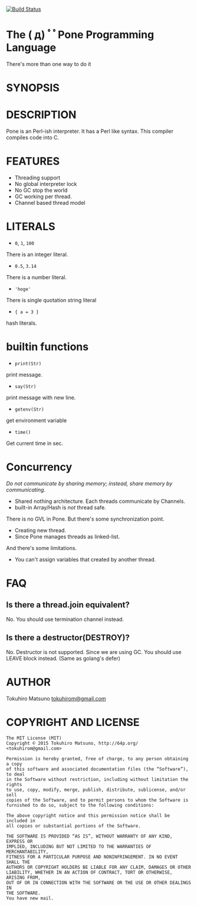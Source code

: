 [![Build Status](https://travis-ci.org/tokuhirom/Pone.svg?branch=master)](https://travis-ci.org/tokuhirom/Pone)

The  ( д)  ﾟﾟPone Programming Language
=============================

There's more than one way to do it

SYNOPSIS
========

DESCRIPTION
===========

Pone is an Perl-ish interpreter. It has a Perl like syntax. This compiler compiles code into C.

FEATURES
========

  * Threading support
   * No global interpreter lock
  * No GC stop the world
   * GC working per thread.
  * Channel based thread model

LITERALS
========

  * `0`, `1`, `100`

There is an integer literal.

  * `0.5`, `3.14`

There is a number literal.

  * `'hoge' `

There is single quotation string literal

  * `{ a = 3 }`

hash literals.

builtin functions
=================

  * `print(Str)`

print message.

  * `say(Str)`

print message with new line.

  * `getenv(Str)`

get environment variable

  * `time()`

Get current time in sec.

Concurrency
===========

*Do not communicate by sharing memory; instead, share memory by communicating*.

 * Shared nothing architecture. Each threads communicate by Channels.
 * built-in Array/Hash is *not* thread safe.

There is no GVL in Pone. But there's some synchronization point.

 * Creating new thread.
  * Since Pone manages threads as linked-list.

And there's some limitations.

 * You can't assign variables that created by another thread.

FAQ
===

## Is there a thread.join equivalent?

No. You should use termination channel instead.

## Is there a destructor(DESTROY)?

No. Destructor is not supported. Since we are using GC. You should use LEAVE block instead.
(Same as golang's defer)

AUTHOR
======

Tokuhiro Matsuno <tokuhirom@gmail.com>

COPYRIGHT AND LICENSE
=====================

    The MIT License (MIT)
    Copyright © 2015 Tokuhiro Matsuno, http://64p.org/ <tokuhirom@gmail.com>

    Permission is hereby granted, free of charge, to any person obtaining a copy
    of this software and associated documentation files (the “Software”), to deal
    in the Software without restriction, including without limitation the rights
    to use, copy, modify, merge, publish, distribute, sublicense, and/or sell
    copies of the Software, and to permit persons to whom the Software is
    furnished to do so, subject to the following conditions:

    The above copyright notice and this permission notice shall be included in
    all copies or substantial portions of the Software.

    THE SOFTWARE IS PROVIDED “AS IS”, WITHOUT WARRANTY OF ANY KIND, EXPRESS OR
    IMPLIED, INCLUDING BUT NOT LIMITED TO THE WARRANTIES OF MERCHANTABILITY,
    FITNESS FOR A PARTICULAR PURPOSE AND NONINFRINGEMENT. IN NO EVENT SHALL THE
    AUTHORS OR COPYRIGHT HOLDERS BE LIABLE FOR ANY CLAIM, DAMAGES OR OTHER
    LIABILITY, WHETHER IN AN ACTION OF CONTRACT, TORT OR OTHERWISE, ARISING FROM,
    OUT OF OR IN CONNECTION WITH THE SOFTWARE OR THE USE OR OTHER DEALINGS IN
    THE SOFTWARE.
    You have new mail.

